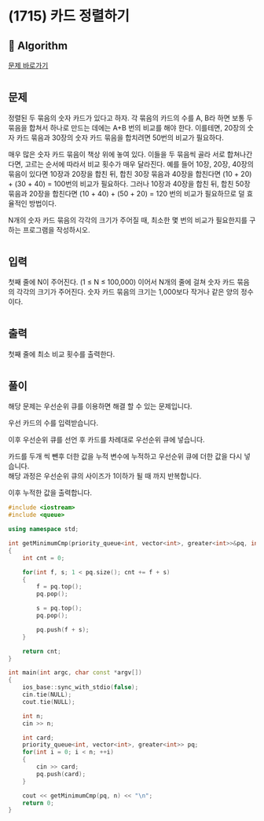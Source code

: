 # (1715) 카드 정렬하기
## :100: Algorithm
[문제 바로가기](https://www.acmicpc.net/problem/1715)
#
## 문제
정렬된 두 묶음의 숫자 카드가 있다고 하자. 각 묶음의 카드의 수를 A, B라 하면 보통 두 묶음을 합쳐서 하나로 만드는 데에는 A+B 번의 비교를 해야 한다. 이를테면, 20장의 숫자 카드 묶음과 30장의 숫자 카드 묶음을 합치려면 50번의 비교가 필요하다.

매우 많은 숫자 카드 묶음이 책상 위에 놓여 있다. 이들을 두 묶음씩 골라 서로 합쳐나간다면, 고르는 순서에 따라서 비교 횟수가 매우 달라진다. 예를 들어 10장, 20장, 40장의 묶음이 있다면 10장과 20장을 합친 뒤, 합친 30장 묶음과 40장을 합친다면 (10 + 20) + (30 + 40) = 100번의 비교가 필요하다. 그러나 10장과 40장을 합친 뒤, 합친 50장 묶음과 20장을 합친다면 (10 + 40) + (50 + 20) = 120 번의 비교가 필요하므로 덜 효율적인 방법이다.

N개의 숫자 카드 묶음의 각각의 크기가 주어질 때, 최소한 몇 번의 비교가 필요한지를 구하는 프로그램을 작성하시오.
#
## 입력
첫째 줄에 N이 주어진다. (1 ≤ N ≤ 100,000) 이어서 N개의 줄에 걸쳐 숫자 카드 묶음의 각각의 크기가 주어진다. 숫자 카드 묶음의 크기는 1,000보다 작거나 같은 양의 정수이다.
#
## 출력
첫째 줄에 최소 비교 횟수를 출력한다.
#
## 풀이
해당 문제는 우선순위 큐를 이용하면 해결 할 수 있는 문제입니다.  

우선 카드의 수를 입력받습니다.  

이후 우선순위 큐를 선언 후 카드를 차례대로 우선순위 큐에 넣습니다.  

카드를 두개 씩 뺀후 더한 값을 누적 변수에 누적하고 우선순위 큐에 더한 값을 다시 넣습니다.  
해당 과정은 우선순위 큐의 사이즈가 1이하가 될 때 까지 반복합니다.  

이후 누적한 값을 출력합니다.  

```cpp
#include <iostream>
#include <queue>

using namespace std;

int getMinimumCmp(priority_queue<int, vector<int>, greater<int>>&pq, int n)
{
    int cnt = 0;

    for(int f, s; 1 < pq.size(); cnt += f + s)
    {
        f = pq.top();
        pq.pop();

        s = pq.top();
        pq.pop();

        pq.push(f + s);
    }

    return cnt;
}

int main(int argc, char const *argv[])
{
    ios_base::sync_with_stdio(false);
    cin.tie(NULL);
    cout.tie(NULL);

    int n;
    cin >> n;

    int card;
    priority_queue<int, vector<int>, greater<int>> pq;
    for(int i = 0; i < n; ++i)
    {
        cin >> card;
        pq.push(card);
    }

    cout << getMinimumCmp(pq, n) << "\n";
    return 0;
}
```